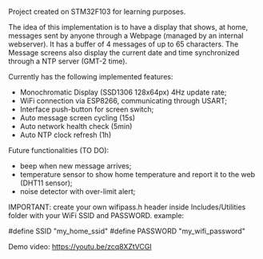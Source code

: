 Project created on STM32F103 for learning purposes.

The idea of this implementation is to have a display that shows, at home, messages sent by anyone through a Webpage (managed by an internal webserver). It has a buffer of 4 messages of up to 65 characters. The Message screens also display the current date and time synchronized through a NTP server (GMT-2 time).

Currently has the following implemented features:
- Monochromatic Display (SSD1306 128x64px) 4Hz update rate;
- WiFi connection via ESP8266, communicating through USART;
- Interface push-button for screen switch;
- Auto message screen cycling (15s)
- Auto network health check (5min)
- Auto NTP clock refresh (1h)

Future functionalities (TO DO):
- beep when new message arrives;
- temperature sensor to show home temperature and report it to the web (DHT11 sensor);
- noise detector with over-limit alert;

IMPORTANT: create your own wifipass.h header inside Includes/Utilities folder with your WiFi SSID and PASSWORD.
example:

#define SSID "my_home_ssid"
#define PASSWORD "my_wifi_password"

Demo video: https://youtu.be/zcq8XZtVCGI
